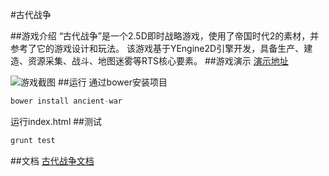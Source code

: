 ﻿#古代战争

##游戏介绍
“古代战争”是一个2.5D即时战略游戏，使用了帝国时代2的素材，并参考了它的游戏设计和玩法。
该游戏基于YEngine2D引擎开发，具备生产、建造、资源采集、战斗、地图迷雾等RTS核心要素。
##游戏演示
[演示地址](http://120.27.30.201/game/war/index.html)

![游戏截图](http://images.cnitblog.com/blog/419321/201411/092254360815863.png)
##运行
通过bower安装项目
```js
bower install ancient-war
```
运行index.html
##测试
```js
grunt test
```
##文档
[古代战争文档](http://www.cnblogs.com/chaogex/p/4086142.html)